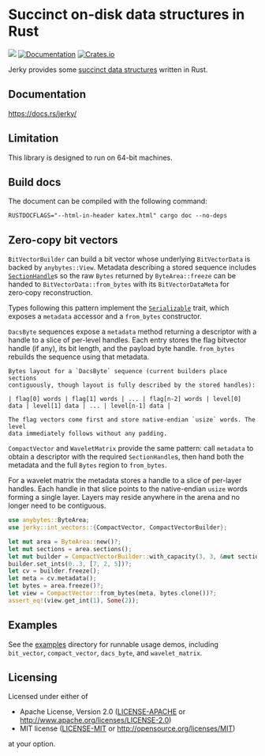 # Succinct on-disk data structures in Rust

![](https://github.com/triblespace/jerky/actions/workflows/preflight.yml/badge.svg)
[![Documentation](https://docs.rs/jerky/badge.svg)](https://docs.rs/jerky)
[![Crates.io](https://img.shields.io/crates/v/jerky.svg)](https://crates.io/crates/jerky)

Jerky provides some [succinct data structures](https://en.wikipedia.org/wiki/Succinct_data_structure) written in Rust.

## Documentation

https://docs.rs/jerky/

## Limitation

This library is designed to run on 64-bit machines.

## Build docs

The document can be compiled with the following command:

```console
RUSTDOCFLAGS="--html-in-header katex.html" cargo doc --no-deps
```

## Zero-copy bit vectors

`BitVectorBuilder` can build a bit vector whose underlying `BitVectorData`
is backed by `anybytes::View`. Metadata describing a stored sequence includes
[`SectionHandle`](anybytes::area::SectionHandle)s so the raw
`Bytes` returned by `ByteArea::freeze` can be handed to
`BitVectorData::from_bytes` with its `BitVectorDataMeta` for zero‑copy reconstruction.

Types following this pattern implement the [`Serializable`](src/serialization.rs) trait,
which exposes a `metadata` accessor and a `from_bytes` constructor.

`DacsByte` sequences expose a `metadata` method returning a descriptor with a
handle to a slice of per-level handles. Each entry stores the flag bitvector
handle (if any), its bit length, and the payload byte handle. `from_bytes`
rebuilds the sequence using that metadata.

```text
Bytes layout for a `DacsByte` sequence (current builders place sections
contiguously, though layout is fully described by the stored handles):

| flag[0] words | flag[1] words | ... | flag[n-2] words | level[0] data | level[1] data | ... | level[n-1] data |

The flag vectors come first and store native-endian `usize` words. The level
data immediately follows without any padding.
```

`CompactVector` and `WaveletMatrix` provide the same pattern: call `metadata`
to obtain a descriptor with the required `SectionHandle`s, then hand both the
metadata and the full `Bytes` region to `from_bytes`.

For a wavelet matrix the metadata stores a handle to a slice of per-layer
handles. Each handle in that slice points to the native-endian `usize` words
forming a single layer. Layers may reside anywhere in the arena and no longer
need to be contiguous.

```rust
use anybytes::ByteArea;
use jerky::int_vectors::{CompactVector, CompactVectorBuilder};

let mut area = ByteArea::new()?;
let mut sections = area.sections();
let mut builder = CompactVectorBuilder::with_capacity(3, 3, &mut sections)?;
builder.set_ints(0..3, [7, 2, 5])?;
let cv = builder.freeze();
let meta = cv.metadata();
let bytes = area.freeze()?;
let view = CompactVector::from_bytes(meta, bytes.clone())?;
assert_eq!(view.get_int(1), Some(2));
```

## Examples

See the [examples](examples/) directory for runnable usage demos, including
`bit_vector`, `compact_vector`, `dacs_byte`, and `wavelet_matrix`.

## Licensing

Licensed under either of

 * Apache License, Version 2.0
   ([LICENSE-APACHE](LICENSE-APACHE) or http://www.apache.org/licenses/LICENSE-2.0)
 * MIT license
   ([LICENSE-MIT](LICENSE-MIT) or http://opensource.org/licenses/MIT)

at your option.
